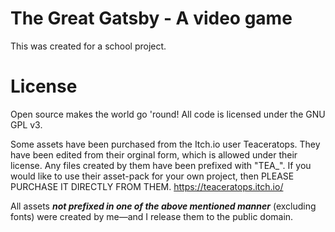 # The Great Gatsby - A video game
This was created for a school project.
# License 
Open source makes the world go 'round! All code is licensed under the GNU GPL v3.

Some assets have been purchased from the Itch.io user Teaceratops. They have been edited from their orginal form, which is allowed under their license. Any files created by them have been prefixed with "TEA_". If you would like to use their asset-pack for your own project, then PLEASE PURCHASE IT DIRECTLY FROM THEM. https://teaceratops.itch.io/

All assets ***not prefixed in one of the above mentioned manner*** (excluding fonts) were created by me—and I release them to the public domain.
